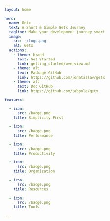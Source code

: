 ```yaml
---
layout: home

hero:
  name: Getx
  text: A Short & Simple Getx Journey
  tagline: Make your development journey smart
  image:
    src: '/logo.png'
    alt: Getx
  actions:
    - theme: brand
      text: Get Started
      link: getting_started/overview.md
    - theme: alt
      text: Package GitHub
      link: https://github.com/jonataslaw/getx
    - theme: alt
      text: Doc GitHub
      link: https://github.com/tabpole/getx

features:

  - icon: 
      src: /badge.png
    title: Simplicity First

  - icon:
      src: /badge.png
    title: Performance

  - icon: 
      src: /badge.png
    title: Productivity

  - icon: 
      src: /badge.png
    title: Organization

  - icon:
      src: /badge.png
    title: Resources

  - icon: 
      src: /badge.png
    title: Tools

---
```

